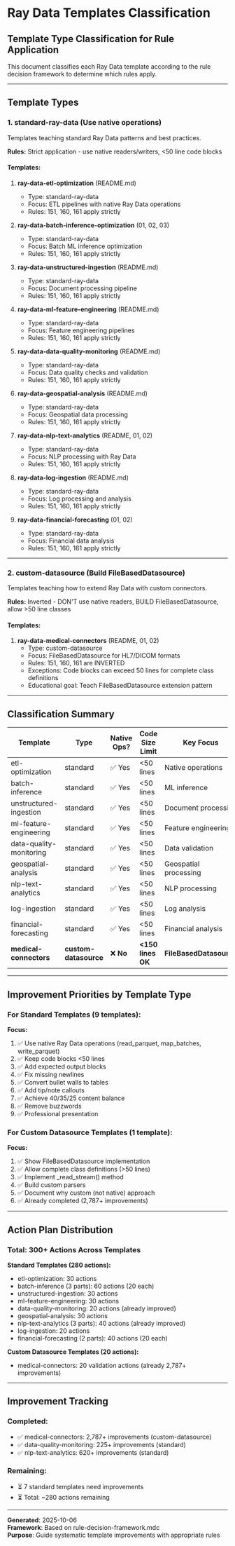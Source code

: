 # Ray Data Templates Classification

## Template Type Classification for Rule Application

This document classifies each Ray Data template according to the rule decision framework to determine which rules apply.

---

## Template Types

### 1. **standard-ray-data** (Use native operations)
Templates teaching standard Ray Data patterns and best practices.

**Rules:** Strict application - use native readers/writers, <50 line code blocks

#### Templates:
1. **ray-data-etl-optimization** (README.md)
   - Type: standard-ray-data
   - Focus: ETL pipelines with native Ray Data operations
   - Rules: 151, 160, 161 apply strictly

2. **ray-data-batch-inference-optimization** (01, 02, 03)
   - Type: standard-ray-data
   - Focus: Batch ML inference optimization
   - Rules: 151, 160, 161 apply strictly

3. **ray-data-unstructured-ingestion** (README.md)
   - Type: standard-ray-data
   - Focus: Document processing pipeline
   - Rules: 151, 160, 161 apply strictly

4. **ray-data-ml-feature-engineering** (README.md)
   - Type: standard-ray-data
   - Focus: Feature engineering pipelines
   - Rules: 151, 160, 161 apply strictly

5. **ray-data-data-quality-monitoring** (README.md)
   - Type: standard-ray-data
   - Focus: Data quality checks and validation
   - Rules: 151, 160, 161 apply strictly

6. **ray-data-geospatial-analysis** (README.md)
   - Type: standard-ray-data
   - Focus: Geospatial data processing
   - Rules: 151, 160, 161 apply strictly

7. **ray-data-nlp-text-analytics** (README, 01, 02)
   - Type: standard-ray-data
   - Focus: NLP processing with Ray Data
   - Rules: 151, 160, 161 apply strictly

8. **ray-data-log-ingestion** (README.md)
   - Type: standard-ray-data
   - Focus: Log processing and analysis
   - Rules: 151, 160, 161 apply strictly

9. **ray-data-financial-forecasting** (01, 02)
   - Type: standard-ray-data
   - Focus: Financial data analysis
   - Rules: 151, 160, 161 apply strictly

---

### 2. **custom-datasource** (Build FileBasedDatasource)
Templates teaching how to extend Ray Data with custom connectors.

**Rules:** Inverted - DON'T use native readers, BUILD FileBasedDatasource, allow >50 line classes

#### Templates:
1. **ray-data-medical-connectors** (README, 01, 02)
   - Type: custom-datasource
   - Focus: FileBasedDatasource for HL7/DICOM formats
   - Rules: 151, 160, 161 are INVERTED
   - Exceptions: Code blocks can exceed 50 lines for complete class definitions
   - Educational goal: Teach FileBasedDatasource extension pattern

---

## Classification Summary

| Template | Type | Native Ops? | Code Size Limit | Key Focus |
|----------|------|-------------|-----------------|-----------|
| etl-optimization | standard | ✅ Yes | <50 lines | Native operations |
| batch-inference | standard | ✅ Yes | <50 lines | ML inference |
| unstructured-ingestion | standard | ✅ Yes | <50 lines | Document processing |
| ml-feature-engineering | standard | ✅ Yes | <50 lines | Feature engineering |
| data-quality-monitoring | standard | ✅ Yes | <50 lines | Data validation |
| geospatial-analysis | standard | ✅ Yes | <50 lines | Geospatial processing |
| nlp-text-analytics | standard | ✅ Yes | <50 lines | NLP processing |
| log-ingestion | standard | ✅ Yes | <50 lines | Log analysis |
| financial-forecasting | standard | ✅ Yes | <50 lines | Financial analysis |
| **medical-connectors** | **custom-datasource** | ❌ **No** | **<150 lines OK** | **FileBasedDatasource** |

---

## Improvement Priorities by Template Type

### For Standard Templates (9 templates):
**Focus:**
1. ✅ Use native Ray Data operations (read_parquet, map_batches, write_parquet)
2. ✅ Keep code blocks <50 lines
3. ✅ Add expected output blocks
4. ✅ Fix missing newlines
5. ✅ Convert bullet walls to tables
6. ✅ Add tip/note callouts
7. ✅ Achieve 40/35/25 content balance
8. ✅ Remove buzzwords
9. ✅ Professional presentation

### For Custom Datasource Templates (1 template):
**Focus:**
1. ✅ Show FileBasedDatasource implementation
2. ✅ Allow complete class definitions (>50 lines)
3. ✅ Implement _read_stream() method
4. ✅ Build custom parsers
5. ✅ Document why custom (not native) approach
6. ✅ Already completed (2,787+ improvements)

---

## Action Plan Distribution

### Total: 300+ Actions Across Templates

**Standard Templates (280 actions):**
- etl-optimization: 30 actions
- batch-inference (3 parts): 60 actions (20 each)
- unstructured-ingestion: 30 actions
- ml-feature-engineering: 30 actions
- data-quality-monitoring: 20 actions (already improved)
- geospatial-analysis: 30 actions
- nlp-text-analytics (3 parts): 40 actions (already improved)
- log-ingestion: 20 actions
- financial-forecasting (2 parts): 40 actions (20 each)

**Custom Datasource Templates (20 actions):**
- medical-connectors: 20 validation actions (already 2,787+ improvements)

---

## Improvement Tracking

### Completed:
- ✅ medical-connectors: 2,787+ improvements (custom-datasource)
- ✅ data-quality-monitoring: 225+ improvements (standard)
- ✅ nlp-text-analytics: 620+ improvements (standard)

### Remaining:
- ⏳ 7 standard templates need improvements
- ⏳ Total: ~280 actions remaining

---

**Generated**: 2025-10-06  
**Framework**: Based on rule-decision-framework.mdc  
**Purpose**: Guide systematic template improvements with appropriate rules

